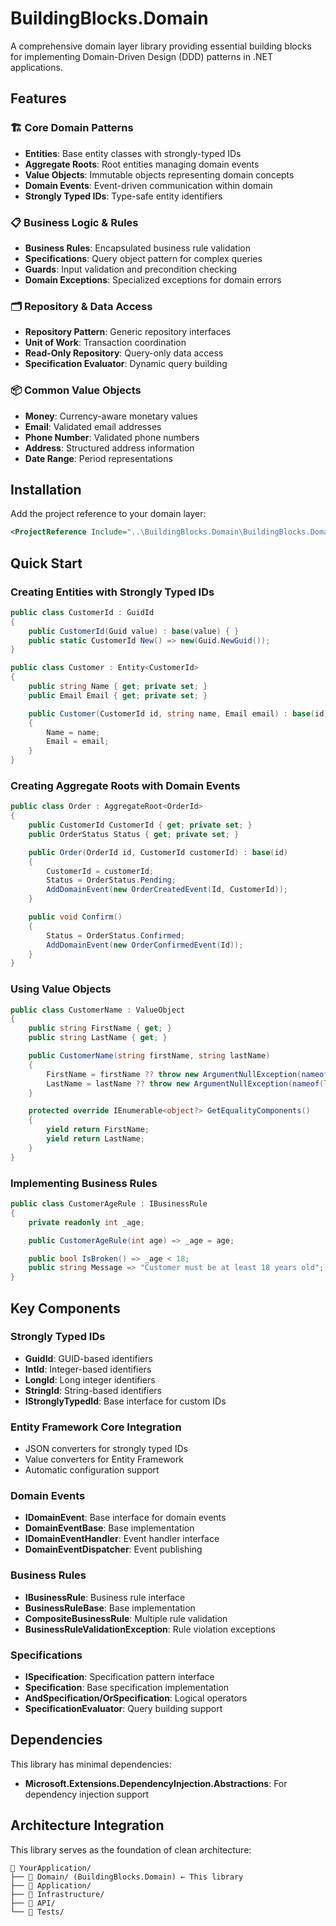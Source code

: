 # BuildingBlocks.Domain

A comprehensive domain layer library providing essential building blocks for implementing Domain-Driven Design (DDD) patterns in .NET applications.

## Features

### 🏗️ Core Domain Patterns
- **Entities**: Base entity classes with strongly-typed IDs
- **Aggregate Roots**: Root entities managing domain events
- **Value Objects**: Immutable objects representing domain concepts
- **Domain Events**: Event-driven communication within domain
- **Strongly Typed IDs**: Type-safe entity identifiers

### 📋 Business Logic & Rules
- **Business Rules**: Encapsulated business rule validation
- **Specifications**: Query object pattern for complex queries
- **Guards**: Input validation and precondition checking
- **Domain Exceptions**: Specialized exceptions for domain errors

### 🗂️ Repository & Data Access
- **Repository Pattern**: Generic repository interfaces
- **Unit of Work**: Transaction coordination
- **Read-Only Repository**: Query-only data access
- **Specification Evaluator**: Dynamic query building

### 📦 Common Value Objects
- **Money**: Currency-aware monetary values
- **Email**: Validated email addresses
- **Phone Number**: Validated phone numbers
- **Address**: Structured address information
- **Date Range**: Period representations

## Installation

Add the project reference to your domain layer:

```xml
<ProjectReference Include="..\BuildingBlocks.Domain\BuildingBlocks.Domain.csproj" />
```

## Quick Start

### Creating Entities with Strongly Typed IDs

```csharp
public class CustomerId : GuidId
{
    public CustomerId(Guid value) : base(value) { }
    public static CustomerId New() => new(Guid.NewGuid());
}

public class Customer : Entity<CustomerId>
{
    public string Name { get; private set; }
    public Email Email { get; private set; }

    public Customer(CustomerId id, string name, Email email) : base(id)
    {
        Name = name;
        Email = email;
    }
}
```

### Creating Aggregate Roots with Domain Events

```csharp
public class Order : AggregateRoot<OrderId>
{
    public CustomerId CustomerId { get; private set; }
    public OrderStatus Status { get; private set; }

    public Order(OrderId id, CustomerId customerId) : base(id)
    {
        CustomerId = customerId;
        Status = OrderStatus.Pending;
        AddDomainEvent(new OrderCreatedEvent(Id, CustomerId));
    }

    public void Confirm()
    {
        Status = OrderStatus.Confirmed;
        AddDomainEvent(new OrderConfirmedEvent(Id));
    }
}
```

### Using Value Objects

```csharp
public class CustomerName : ValueObject
{
    public string FirstName { get; }
    public string LastName { get; }

    public CustomerName(string firstName, string lastName)
    {
        FirstName = firstName ?? throw new ArgumentNullException(nameof(firstName));
        LastName = lastName ?? throw new ArgumentNullException(nameof(lastName));
    }

    protected override IEnumerable<object?> GetEqualityComponents()
    {
        yield return FirstName;
        yield return LastName;
    }
}
```

### Implementing Business Rules

```csharp
public class CustomerAgeRule : IBusinessRule
{
    private readonly int _age;

    public CustomerAgeRule(int age) => _age = age;

    public bool IsBroken() => _age < 18;
    public string Message => "Customer must be at least 18 years old";
}
```

## Key Components

### Strongly Typed IDs
- **GuidId**: GUID-based identifiers
- **IntId**: Integer-based identifiers  
- **LongId**: Long integer identifiers
- **StringId**: String-based identifiers
- **IStronglyTypedId**: Base interface for custom IDs

### Entity Framework Core Integration
- JSON converters for strongly typed IDs
- Value converters for Entity Framework
- Automatic configuration support

### Domain Events
- **IDomainEvent**: Base interface for domain events
- **DomainEventBase**: Base implementation
- **IDomainEventHandler**: Event handler interface
- **DomainEventDispatcher**: Event publishing

### Business Rules
- **IBusinessRule**: Business rule interface
- **BusinessRuleBase**: Base implementation
- **CompositeBusinessRule**: Multiple rule validation
- **BusinessRuleValidationException**: Rule violation exceptions

### Specifications
- **ISpecification**: Specification pattern interface
- **Specification<T>**: Base specification implementation
- **AndSpecification/OrSpecification**: Logical operators
- **SpecificationEvaluator**: Query building support

## Dependencies

This library has minimal dependencies:
- **Microsoft.Extensions.DependencyInjection.Abstractions**: For dependency injection support

## Architecture Integration

This library serves as the foundation of clean architecture:

```
📁 YourApplication/
├── 📁 Domain/ (BuildingBlocks.Domain) ← This library
├── 📁 Application/
├── 📁 Infrastructure/
├── 📁 API/
└── 📁 Tests/
```